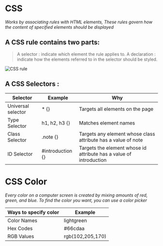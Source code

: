 # CSS 

*Works by associating rules with HTML elements, These rules govern
how the content of specified elements should be displayed*

## A CSS rule contains two parts:
> A selector : indicate which element the rule applies to. 
> A declaration : indicate how the elements referred to in the selector should be styled.

![CSS rule](http://blog.teamtreehouse.com/wp-content/uploads/2012/10/css-rule.jpg)

## A CSS Selectors : 

Selector | Example | Why 
---------|----------|--------
Universal selector | * {} | Targets all elements on the page
Type Selector | h1, h2, h3 {} | Matches element names
Class Selector |  .note {} | Targets any element whose class attribute has a value of note
ID Selector | #introduction {} | Targets the element whose id attribute has a value of introduction

 
# CSS Color 
*Every color on a computer screen is created by mixing amounts of red, green, and blue. To find the color you want, you can use a color picker*

Ways to specify color | Example 
----------------------|-----------
Color Names | lightgreen
Hex Codes | #66cdaa
RGB Values | rgb(102,205,170) 
